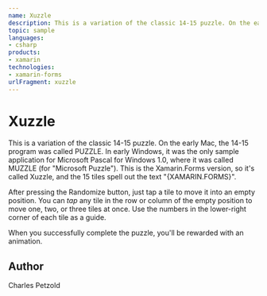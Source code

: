 ```yaml
---
name: Xuzzle
description: This is a variation of the classic 14-15 puzzle. On the early Mac, the 14-15 program was called PUZZLE. In early Windows, it was the only sample ap...
topic: sample
languages:
- csharp
products:
- xamarin
technologies:
- xamarin-forms
urlFragment: xuzzle
---
```

Xuzzle
======

This is a variation of the classic 14-15 puzzle. On the early Mac, the 14-15 program was called PUZZLE.
In early Windows, it was the only sample
application for Microsoft Pascal for Windows 1.0, where it was called MUZZLE (for "Microsoft Puzzle").
This is the Xamarin.Forms version, so it's called Xuzzle, and the 15 tiles spell out the text
"{XAMARIN.FORMS}".

After pressing the Randomize button, just tap a tile to move it into an empty position. 
You can *tap* any tile in the row or column 
of the empty position to move one, two, or three tiles at once. 
Use the numbers in the lower-right corner of each tile as a guide.

When you successfully complete the puzzle, you'll be rewarded with an animation.


Author
------

Charles Petzold
